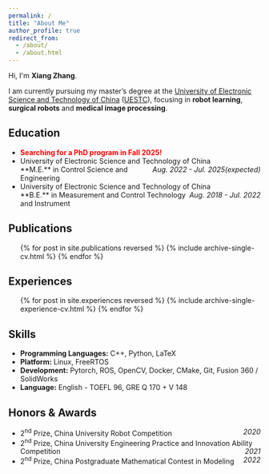 ```yaml
---
permalink: /
title: "About Me"
author_profile: true
redirect_from: 
  - /about/
  - /about.html
---
```


Hi, I'm **Xiang Zhang**.

I am currently pursuing my master’s degree at the [University of Electronic Science and Technology of China](https://en.uestc.edu.cn/) ([UESTC](https://en.uestc.edu.cn/)), focusing in **robot learning**, **surgical robots** and **medical image processing**.


## Education
* <font color="red"><b>Searching for a PhD program in Fall 2025!</b></font>
* <div>University of Electronic Science and Technology of China<span style="float:right"><i>Aug. 2022 - Jul. 2025(expected)</i></span></div>
  **M.E.** in Control Science and Engineering
* <div>University of Electronic Science and Technology of China<span style="float:right"><i>Aug. 2018 - Jul. 2022</i></span></div>
  **B.E.** in Measurement and Control Technology and Instrument


## Publications
<ul>{% for post in site.publications reversed %}
  {% include archive-single-cv.html %}
{% endfor %}</ul>


## Experiences
<ul>{% for post in site.experiences reversed %}
  {% include archive-single-experience-cv.html %}
{% endfor %}</ul>


## Skills
* **Programming Languages:** C++, Python, LaTeX
* **Platform:** Linux, FreeRTOS
* **Development:** Pytorch, ROS, OpenCV, Docker, CMake, Git, Fusion 360 / SolidWorks
* **Language:** English - TOEFL 96, GRE Q 170 + V 148

## Honors & Awards
* <div>2<sup>nd</sup> Prize, China University Robot Competition<span style="float:right"><i>2020</i></span></div>
* <div>2<sup>nd</sup> Prize, China University Engineering Practice and Innovation Ability Competition<span style="float:right"><i>2021</i></span></div>
* <div>2<sup>nd</sup> Prize, China Postgraduate Mathematical Contest in Modeling<span style="float:right"><i>2022</i></span></div>